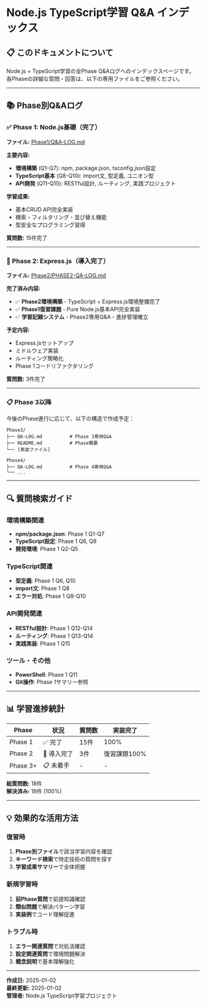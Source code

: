 # Node.js TypeScript学習 Q&A インデックス

## 📋 このドキュメントについて

Node.js + TypeScript学習の全Phase Q&Aログへのインデックスページです。
各Phaseの詳細な質問・回答は、以下の専用ファイルをご参照ください。

---

## 📚 Phase別Q&Aログ

### ✅ Phase 1: Node.js基礎（完了）
**ファイル:** [Phase1/Q&A-LOG.md](./Phase1/Q&A-LOG.md)

**主要内容:**
- **環境構築** (Q1-Q7): npm, package.json, tsconfig.json設定
- **TypeScript基本** (Q8-Q10): import文, 型定義, ユニオン型
- **API開発** (Q11-Q15): RESTful設計, ルーティング, 実践プロジェクト

**学習成果:**
- 基本CRUD API完全実装
- 検索・フィルタリング・並び替え機能
- 型安全なプログラミング習得

**質問数:** 15件完了

---

### 🔄 Phase 2: Express.js（導入完了）
**ファイル:** [Phase2/PHASE2-QA-LOG.md](./Phase2/PHASE2-QA-LOG.md)

**完了済み内容:**
- ✅ **Phase2環境構築** - TypeScript + Express.js環境整備完了
- ✅ **Phase1復習課題** - Pure Node.js基本API完全実装
- ✅ **学習記録システム** - Phase2専用Q&A・進捗管理確立

**予定内容:**
- Express.jsセットアップ
- ミドルウェア実装
- ルーティング簡略化
- Phase 1コードリファクタリング

**質問数:** 3件完了

---

### 📋 Phase 3以降
今後のPhase進行に応じて、以下の構造で作成予定：

```
Phase3/
├── QA-LOG.md          # Phase 3専用Q&A
├── README.md          # Phase概要
└── [実装ファイル]

Phase4/
├── QA-LOG.md          # Phase 4専用Q&A
└── ...
```

---

## 🔍 質問検索ガイド

### 環境構築関連
- **npm/package.json**: Phase 1 Q1-Q7
- **TypeScript設定**: Phase 1 Q6, Q8
- **開発環境**: Phase 1 Q2-Q5

### TypeScript関連
- **型定義**: Phase 1 Q6, Q10
- **import文**: Phase 1 Q8
- **エラー対処**: Phase 1 Q8-Q10

### API開発関連
- **RESTful設計**: Phase 1 Q12-Q14
- **ルーティング**: Phase 1 Q13-Q14
- **実践実装**: Phase 1 Q15

### ツール・その他
- **PowerShell**: Phase 1 Q11
- **Git操作**: Phase 1サマリー参照

---

## 📊 学習進捗統計

| Phase | 状況 | 質問数 | 実装完了 |
|-------|------|--------|----------|
| Phase 1 | ✅ 完了 | 15件 | 100% |
| Phase 2 | 🔄 導入完了 | 3件 | 復習課題100% |
| Phase 3+ | 📋 未着手 | - | - |

**総質問数:** 18件  
**解決済み:** 18件 (100%)

---

## 💡 効果的な活用方法

### 復習時
1. **Phase別ファイル**で該当学習内容を確認
2. **キーワード検索**で特定技術の質問を探す
3. **学習成果サマリー**で全体把握

### 新規学習時
1. **前Phase質問**で前提知識確認
2. **類似問題**で解決パターン学習
3. **実装例**でコード理解促進

### トラブル時
1. **エラー関連質問**で対処法確認
2. **設定関連質問**で環境問題解決
3. **概念説明**で基本理解強化

---

**作成日:** 2025-01-02  
**最終更新:** 2025-01-02  
**管理者:** Node.js TypeScript学習プロジェクト